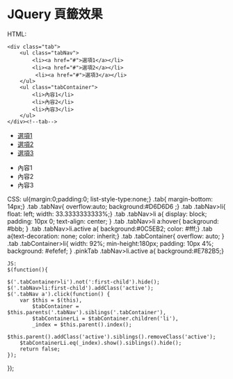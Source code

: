 # JQuery 頁籤效果

HTML:
  <!--Blue style-->
	<div class="tab">
        <ul class="tabNav">
            <li><a href="#">選項1</a></li>
            <li><a href="#">選項2</a></li>
             <li><a href="#">選項3</a></li>
        </ul>    
        <ul class="tabContainer">
            <li>內容1</li>
            <li>內容2</li>
            <li>內容3</li>
        </ul>
    </div><!--tab-->
	
	
  <!--Pink style-->
  <div class="tab pinkTab">
        <ul class="tabNav">
            <li><a href="#">選項1</a></li>
            <li><a href="#">選項2</a></li>
             <li><a href="#">選項3</a></li>
        </ul>    
        <ul class="tabContainer">
            <li>內容1</li>
            <li>內容2</li>
            <li>內容3</li>
        </ul>
  </div><!--tab-->
  
  CSS:
	 ul{margin:0;padding:0; list-style-type:none;}
	.tab{ margin-bottom: 14px;}
	.tab .tabNav{ overflow:auto; background:#D6D6D6 ;}
	.tab .tabNav>li{ float: left; width: 33.3333333333%;}
	.tab .tabNav>li a{ display: block; padding: 10px 0; text-align: center;  }
	.tab .tabNav>li a:hover{ background: #bbb; }
	.tab .tabNav>li.active a{ background:#0C5EB2; color: #fff;}
	.tab a{text-decoration: none; color: inherit;}
	.tab .tabContainer{ overflow: auto;   }
	.tab .tabContainer>li{ width: 92%; min-height:180px; padding: 10px 4%; background: #efefef; }
	.pinkTab .tabNav>li.active a{ background:#E782B5;}
	
	
	JS:
	$(function(){
		
	$('.tabContainer>li').not(':first-child').hide();
	$('.tabNav>li:first-child').addClass('active');
	$('.tabNav a').click(function() {
		var $this = $(this),
			$tabContainer = $this.parents('.tabNav').siblings('.tabContainer'),
			$tabContainerLi	= $tabContainer.children('li'),
			_index = $this.parent().index();
		$this.parent().addClass('active').siblings().removeClass('active');
		$tabContainerLi.eq(_index).show().siblings().hide();
		return false;
	});
	
});
	
